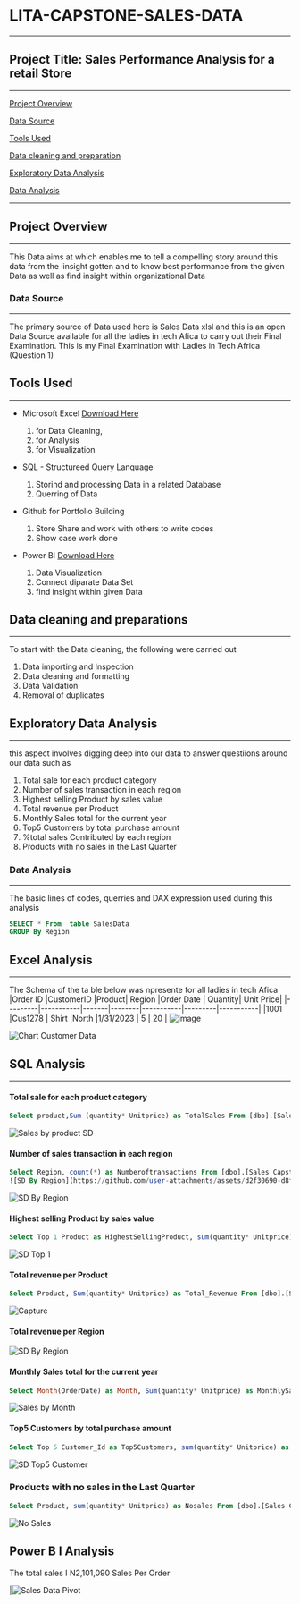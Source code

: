 # LITA-CAPSTONE-SALES-DATA
---

## Project Title: Sales Performance Analysis for a retail Store
---
[Project Overview](#project-overview)

[Data Source](#data-source)

[Tools Used](#tools-used)

[Data cleaning and preparation](#data-cleaning-and-preparation)

[Exploratory Data Analysis](#exploratory-data-analysis)

 [Data Analysis](#data-analysis)

 ---


## Project Overview
---
This Data aims at which enables me to tell a compelling story around this data from the iinsight gotten and to know best performance from the given Data as well as find insight within organizational Data

### Data Source
---
The primary source of Data used here is Sales Data xlsl and this is an open Data Source available for all the ladies in tech Afica to carry out their Final Examination. This is my Final Examination with Ladies in Tech Africa (Question 1)

## Tools Used
---
- Microsoft Excel [Download Here](https://www.microsoft.com)
  1. for Data Cleaning,
  2. for Analysis
  3. for Visualization
     
- SQL - Structureed Query Lanquage  
  1. Storind and processing Data in a related Database
  2. Querring of Data
  
- Github for Portfolio Building
  1. Store Share and work with others to write codes
  2. Show case work done
    
- Power BI [Download Here](https://www.microsoft.com)
  1.  Data Visualization
  2. Connect diparate Data Set
  3. find insight within given Data

## Data cleaning and preparations
---
To start with the Data cleaning, the following were carried out
  1.  Data importing and Inspection
  2.  Data cleaning and formatting
  3.  Data Validation
  4.  Removal of duplicates

## Exploratory Data Analysis
---
this aspect involves digging deep into our data to answer questiions around our data such as
  1.  Total sale for each product category
  2.  Number of sales transaction in each region
  3.  Highest selling Product by sales value
  4.  Total revenue per Product
  5.  Monthly Sales total for the current year
  6.  Top5 Customers by total purchase amount
  7.  %total sales Contributed by each region
  8.  Products with no sales in the Last Quarter
      
### Data Analysis
---
The basic lines of codes, querries and DAX expression used during this analysis
```SQL
SELECT * From  table SalesData
GROUP By Region
```


## Excel Analysis
---

The Schema of the ta ble below was npresente for all ladies in tech Afica
|Order ID |CustomerID |Product| Region |Order Date | Quantity| Unit Price|
|---------|-----------|-------|--------|-----------|---------|-----------|
|1001     |Cus1278    | Shirt |North   |1/31/2023  | 5       |   20      |
![image](https://github.com/user-attachments/assets/128a9ada-6efe-4b65-8732-41aa6e695a19)


![Chart Customer Data](https://github.com/user-attachments/assets/f63e39fa-c94e-4b3c-b949-fc3fba55ac9a)



## SQL Analysis
---
####   Total sale for each product category
```SQL
Select product,Sum (quantity* Unitprice) as TotalSales From [dbo].[Sales Capstone] Group by Product
```
![Sales by product  SD](https://github.com/user-attachments/assets/8b9b3636-7e4c-4377-b333-5b9a984a7c5c)


####  Number of sales transaction in each region
```SQL
Select Region, count(*) as Numberoftransactions From [dbo].[Sales Capstone] Group by Region
![SD By Region](https://github.com/user-attachments/assets/d2f30690-d8f8-4060-b5f4-7c6cf408381a)
```
![SD By Region](https://github.com/user-attachments/assets/63b5e686-3d29-4872-bc28-0b5ddb10c067)

#### Highest selling Product by sales value
```SQL
Select Top 1 Product as HighestSellingProduct, sum(quantity* Unitprice) as SalesValue From [dbo].[Sales Capstone] Group by Product order by SalesValue desc
```
![SD Top 1](https://github.com/user-attachments/assets/a130b00b-bdfc-445c-9aa3-1be1f048c541)

####  Total revenue per Product
```SQL
Select Product, Sum(quantity* Unitprice) as Total_Revenue From [dbo].[Sales Capstone] Group by Product
```
![Capture](https://github.com/user-attachments/assets/208e5ead-bf64-4498-998e-e378852568d9)

####  Total revenue per Region
![SD By Region](https://github.com/user-attachments/assets/163e6c1b-58a2-4b27-9d20-04e955401692)

####   Monthly Sales total for the current year
```SQL
Select Month(OrderDate) as Month, Sum(quantity* Unitprice) as MonthlySales From [dbo].[Sales Capstone]where Year(OrderDate) = Year(GETDATE())Group by Month(OrderDate) Order by Month;
```
![Sales by Month](https://github.com/user-attachments/assets/fdc3c627-da87-4640-a3a8-80267ba9b940)

#### Top5 Customers by total purchase amount
```SQL
Select Top 5 Customer_Id as Top5Customers, sum(quantity* Unitprice) as Sales From [dbo].[Sales Capstone] Group by Customer_Id order by Sales desc
```
![SD Top5 Customer](https://github.com/user-attachments/assets/430430eb-188d-46c6-ac5e-4f9c082eedf9)
###  Products with no sales in the Last Quarter
```SQL
Select Product, sum(quantity* Unitprice) as Nosales From [dbo].[Sales Capstone] Group by Product Having Sum(quantity* Unitprice) = 0
```
![No Sales](https://github.com/user-attachments/assets/ff31d8c5-81c3-49e8-89b0-120353fe19c6)



## Power B I Analysis
The total sales I N2,101,090 
Sales Per Order

|![Sales Data Pivot](https://github.com/user-attachments/assets/c360cf2e-dd1e-4086-bdc9-33c4944288ea)


